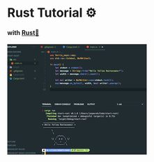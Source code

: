 # Rust Tutorial ⚙️

#### with [Rust🏡](https://www.rust-lang.org/learn/get-started)

![Rust](https://github.com/jasper-oh/Rust-tutorial/blob/master/rust.png?row=true)

